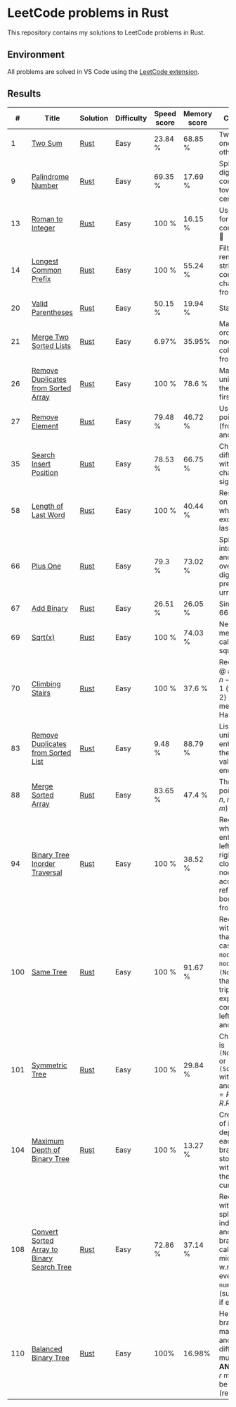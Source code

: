 <!-- Don't fill out comments column! -->
# LeetCode problems in Rust

This repository contains my solutions to LeetCode problems in Rust.

## Environment

All problems are solved in VS Code using the [LeetCode extension].

## Results

| # | Title | Solution | Difficulty | Speed score | Memory score | Comments |
|---| ----- | -------- | ---------- | ----------- | ------------ | -------- |
|1|[Two Sum](https://leetcode.com/problems/two-sum/)|[Rust](./src/easy/1.two-sum.rs)|Easy| 23.84 % | 68.85 % | Two pointers: one at $i$ and other at $j>i$ |
|9|[Palindrome Number](https://leetcode.com/problems/palindrome-number/)|[Rust](./src/easy/9.palindrome-number.rs)|Easy| 69.35 % | 17.69 % | Split into digits and converge towards center |
|13|[Roman to Integer](https://leetcode.com/problems/roman-to-integer/)|[Rust](./src/easy/13.roman-to-integer.rs)|Easy| 100 % | 16.15 % | Use mapping for combinations 🤷 |
|14|[Longest Common Prefix](https://leetcode.com/problems/longest-common-prefix/)|[Rust](./src/easy/14.longest-common-prefix.rs)|Easy| 100 % | 55.24 % | Filter remaining strings for containing characters from first one |
|20|[Valid Parentheses](https://leetcode.com/problems/valid-parentheses/)|[Rust](./src/easy/20.valid-parentheses.rs)|Easy| 50.15 % | 19.94 % | Stack |
|21|[Merge Two Sorted Lists](https://leetcode.com/problems/merge-two-sorted-lists/)|[Rust](./src/easy/21.merge-two-sorted-lists.rs)|Easy| 6.97% | 35.95% | Make list of ordered nodes and collapse it from the end |
|26|[Remove Duplicates from Sorted Array](https://leetcode.com/problems/remove-duplicates-from-sorted-array/)|[Rust](./src/easy/26.remove-duplicates-from-sorted-array.rs)|Easy| 100 % | 78.6 % | Make list with uniques and then replace first $n$ entries|
|27|[Remove Element](https://leetcode.com/problems/remove-element/)|[Rust](./src/easy/27.remove-element.rs)|Easy| 79.48 % | 46.72 % | Use two pointers (from start and end) |
|35|[Search Insert Position](https://leetcode.com/problems/search-insert-position/)|[Rust](./src/easy/35.search-insert-position.rs)|Easy| 78.53 % | 66.75 % | Check when difference with target changes signs |
|58|[Length of Last Word](https://leetcode.com/problems/length-of-last-word/)|[Rust](./src/easy/58.length-of-last-word.rs)|Easy| 100 % | 40.44 % | Reset counter on whitespace, except for the last character |
|66|[Plus One](https://leetcode.com/problems/plus-one/)|[Rust](./src/easy/66.plus-one.rs)|Easy| 79.3 % | 73.02 % | Split number into digits and do carry overs for digits preceeding urrent index |
|67|[Add Binary](https://leetcode.com/problems/add-binary/)|[Rust](./src/easy/67.add-binary.rs)|Easy| 26.51 % | 26.05 % | Similar to the 66 |
|69|[Sqrt(x)](https://leetcode.com/problems/sqrtx/)|[Rust](./src/easy/69.sqrtx.rs)|Easy| 100 % | 74.03 % | Newton's method for calculating square root |
|70|[Climbing Stairs](https://leetcode.com/problems/climbing-stairs/)|[Rust](./src/easy/70.climbing-stairs.rs)|Easy| 100 % | 37.6 % | Recurrence @ $n-1$ and $n-2$ for $n>1$ (for $n\in\lbrace1,2\rbrace$ return $n$) + memo with HashMap |
|83|[Remove Duplicates from Sorted List](https://leetcode.com/problems/remove-duplicates-from-sorted-list/)|[Rust](./src/easy/83.remove-duplicates-from-sorted-list.rs)|Easy| 9.48 % | 88.79 % | List with unique entries and then wrap the values from end |
|88|[Merge Sorted Array](https://leetcode.com/problems/merge-sorted-array/)|[Rust](./src/easy/88.merge-sorted-array.rs)|Easy| 83.65 % | 47.4 % | Three pointers (for $n$, $m$ and $n+m$) |
|94|[Binary Tree Inorder Traversal](https://leetcode.com/problems/binary-tree-inorder-traversal/)|[Rust](./src/easy/94.binary-tree-inorder-traversal.rs)|Easy| 100 % | 38.52 % | Recursion while enforcing the left-root-right order + clone the nodes accessed as refs and borrowed from RefCells |
|100|[Same Tree](https://leetcode.com/problems/same-tree/)|[Rust](./src/easy/100.same-tree.rs)|Easy| 100 % | 91.67 % | Recursion with match that covers cases for `node_1` and `node_2` (etc. `(None,None)` ) that does triple boolean expression comaring lefts, roots and rights |
|101|[Symmetric Tree](https://leetcode.com/problems/symmetric-tree/)|[Rust](./src/easy/101.symmetric-tree.rs)|Easy| 100 % | 29.84 % | Check if (L,R) is `(None,None)` or `(Some,Some)` with equal L and R's ($L.R=R.L \land L.L=R.R$) |
|104|[Maximum Depth of Binary Tree](https://leetcode.com/problems/maximum-depth-of-binary-tree/)|[Rust](./src/easy/104.maximum-depth-of-binary-tree.rs)|Easy| 100 % | 13.27 % | Create vector of ints with depths for each branches and stop at `None` with pushing the current_depth |
|108|[Convert Sorted Array to Binary Search Tree](https://leetcode.com/problems/convert-sorted-array-to-binary-search-tree/)|[Rust](./src/easy/108.convert-sorted-array-to-binary-search-tree.rs)|Easy| 72.86 % | 37.14 % | Recursion, with values split at middle index for left and right branches + calculating middle index w.r.t. to evenness of `nums` length (substract 1 if even) |
|110|[Balanced Binary Tree](https://leetcode.com/problems/balanced-binary-tree/)|[Rust](./src/easy/110.balanced-binary-tree.rs)|Easy| 100% | 16.98% | Height for branch is 1 + max of $H(l)$ and $H(r)$, their differences must be <= 1 **AND** the $l$ and $r$ must also be balanced (recursion) |

[LeetCode extension]: https://marketplace.visualstudio.com/items?itemName=LeetCode.vscode-leetcode

